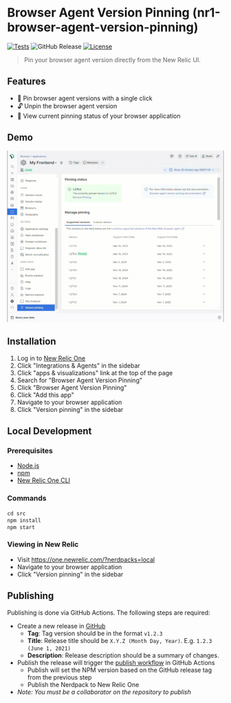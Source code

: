 # Browser Agent Version Pinning (nr1-browser-agent-version-pinning)

[![Tests](https://github.com/chris-pilcher/nr1-browser-agent-version-pinning/actions/workflows/test.yml/badge.svg?branch=initial-setup)](https://github.com/chris-pilcher/nr1-browser-agent-version-pinning/actions/workflows/test.yml) 
![GitHub Release](https://img.shields.io/github/v/release/chris-pilcher/nr1-browser-agent-version-pinning)
[![License](https://img.shields.io/github/license/chris-pilcher/nr1-browser-agent-version-pinning.svg)](https://github.com/chris-pilcher/nr1-browser-agent-version-pinning/blob/main/LICENSE)

> Pin your browser agent version directly from the New Relic UI.

## Features

- 📌 Pin browser agent versions with a single click
- 🔓 Unpin the browser agent version
- 👀 View current pinning status of your browser application

## Demo

![Browser Agent Version Pinning Demo](.github/images/browser-agent-version-pinning-demo.gif)

## Installation

1. Log in to [New Relic One](https://one.newrelic.com)
2. Click "Integrations & Agents" in the sidebar
3. Click "apps & visualizations" link at the top of the page
4. Search for "Browser Agent Version Pinning"
5. Click "Browser Agent Version Pinning"
6. Click "Add this app"
7. Navigate to your browser application
8. Click "Version pinning" in the sidebar

## Local Development

### Prerequisites

- [Node.js](https://nodejs.org/en/)
- [npm](https://www.npmjs.com/)
- [New Relic One CLI](https://developer.newrelic.com/build-tools/new-relic-one-applications/cli)

### Commands

```shell
cd src
npm install
npm start
```

### Viewing in New Relic

- Visit https://one.newrelic.com/?nerdpacks=local
- Navigate to your browser application
- Click "Version pinning" in the sidebar

## Publishing

Publishing is done via GitHub Actions. The following steps are required:

- Create a new release in [GitHub](https://github.com/chris-pilcher/nr1-browser-agent-version-pinning/releases)
  - **Tag**: Tag version should be in the format `v1.2.3`
  - **Title**: Release title should be `X.Y.Z (Month Day, Year)`. E.g. `1.2.3 (June 1, 2021)`
  - **Description**: Release description should be a summary of changes.
- Publish the release will trigger the [publish workflow](https://github.com/chris-pilcher/nr1-browser-agent-version-pinning/actions/workflows/publish.yml) in GitHub Actions
  - Publish will set the NPM version based on the GitHub release tag from the previous step
  - Publish the Nerdpack to New Relic One
- *Note: You must be a collaborator on the repository to publish*

